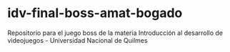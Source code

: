 # idv-final-boss-amat-bogado
Repositorio para el juego boss de la materia Introducción al desarrollo de videojuegos - Universidad Nacional de Quilmes
